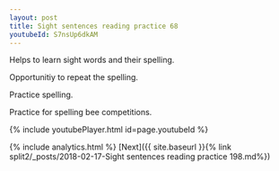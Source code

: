 ```yaml
---
layout: post
title: Sight sentences reading practice 68
youtubeId: S7nsUp6dkAM
---
```

 
 
Helps to learn sight words and their spelling.

Opportunitiy to repeat the spelling. 

Practice spelling. 
 
Practice for spelling bee competitions. 
 
{% include youtubePlayer.html id=page.youtubeId %}
 
 
{% include analytics.html %} 
[Next]({{ site.baseurl }}{% link  split2/_posts/2018-02-17-Sight sentences reading practice 198.md%})
 
